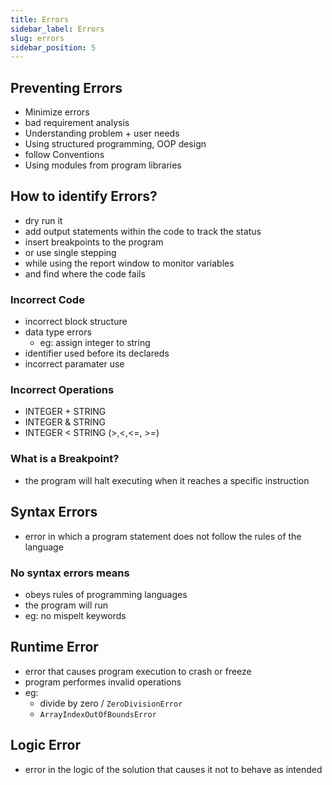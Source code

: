 ```yaml
---
title: Errors
sidebar_label: Errors
slug: errors
sidebar_position: 5
---
```


## Preventing Errors

- Minimize errors
- bad requirement analysis
- Understanding problem + user needs
- Using structured programming, OOP design
- follow Conventions
- Using modules from program libraries

## How to identify Errors?

- dry run it
- add output statements within the code to track the status
- insert breakpoints to the program
- or use single stepping
- while using the report window to monitor variables
- and find where the code fails 

### Incorrect Code

- incorrect block structure
- data type errors
    - eg: assign integer to string
- identifier used before its declareds
- incorrect paramater use

### Incorrect Operations
	
- INTEGER + STRING
- INTEGER & STRING
- INTEGER < STRING (>,<,<=, >=)

### What is a Breakpoint?

- the program will halt executing when it reaches a specific instruction

## Syntax Errors

- error in which a program statement does not follow the rules of the language

### No syntax errors means

- obeys rules of programming languages
- the program will run
- eg: no mispelt keywords

## Runtime Error

- error that causes program execution to crash or freeze
- program performes invalid operations
- eg: 
    - divide by zero / `ZeroDivisionError`
    - `ArrayIndexOutOfBoundsError`


## Logic Error

- error in the logic of the solution that causes it not to behave as intended
